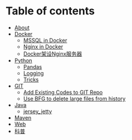 # Table of contents

* [About](README.md)
* [Docker]()
    * [MSSQL in Docker](docker/mssql_in_docker.md)
    * [Nginx in Docker](docker/nginx_in_docker.md)
    * [Docker架设Nginx服务器](docker/reading__Docker架设Nginx服务器.md)
* [Python]()
    * [Pandas](python/pandas.md)
    * [Logging](python/logging.md)
    * [Tricks](python/python_tricks.md)
* [GIT]()
    * [Add Existing Codes to GIT Repo](git/add_existing_codes_to_GIT.md)
    * [Use BFG to delete large files from history](git/use_BFG_delete_large_files_from_history.md)
* [Java]()
    * [jersey_jetty](java/java轻量RESTful_api服务搭建-jersey_jetty.md)
* [Maven](maven.md)
* [Web](web.md)
* [科普](for_son.md)